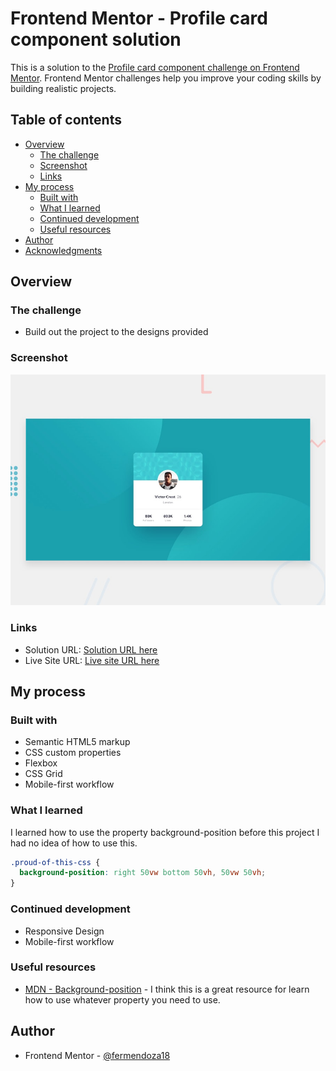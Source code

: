 # Frontend Mentor - Profile card component solution

This is a solution to the [Profile card component challenge on Frontend Mentor](https://www.frontendmentor.io/challenges/profile-card-component-cfArpWshJ). Frontend Mentor challenges help you improve your coding skills by building realistic projects. 

## Table of contents

- [Overview](#overview)
  - [The challenge](#the-challenge)
  - [Screenshot](#screenshot)
  - [Links](#links)
- [My process](#my-process)
  - [Built with](#built-with)
  - [What I learned](#what-i-learned)
  - [Continued development](#continued-development)
  - [Useful resources](#useful-resources)
- [Author](#author)
- [Acknowledgments](#acknowledgments)

## Overview

### The challenge

- Build out the project to the designs provided

### Screenshot

![](./images/desktop-preview.jpg)

### Links

- Solution URL: [Solution URL here](https://github.com/nimrodcode/Profile-Card-Component-FM)
- Live Site URL: [Live site URL here](https://nimrodcode.github.io/Profile-Card-Component-FM/)

## My process

### Built with

- Semantic HTML5 markup
- CSS custom properties
- Flexbox
- CSS Grid
- Mobile-first workflow

### What I learned

I learned how to use the property background-position before this project I had no idea of how to use this.

```css
.proud-of-this-css {
  background-position: right 50vw bottom 50vh, 50vw 50vh;
}
```
### Continued development

- Responsive Design
- Mobile-first workflow

### Useful resources

- [MDN - Background-position](https://developer.mozilla.org/en-US/docs/Web/CSS/background-position) - I think this is a great resource for learn how to use whatever property you need to use.

## Author

- Frontend Mentor - [@fermendoza18](https://www.frontendmentor.io/profile/fermendoza18)


